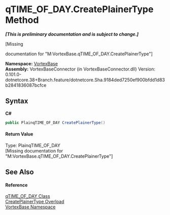 # qTIME_OF_DAY.CreatePlainerType Method 
 _**\[This is preliminary documentation and is subject to change.\]**_

\[Missing <summary> documentation for "M:VortexBase.qTIME_OF_DAY.CreatePlainerType"\]

**Namespace:**&nbsp;<a href="N_VortexBase.md">VortexBase</a><br />**Assembly:**&nbsp;VortexBaseConnector (in VortexBaseConnector.dll) Version: 0.101.0-dotnetcore.38+Branch.feature/dotnetcore.Sha.9184ded7250ef900bfdd1d83b2841836087bcfce

## Syntax

**C#**<br />
``` C#
public PlainqTIME_OF_DAY CreatePlainerType()
```


#### Return Value
Type: PlainqTIME_OF_DAY<br />\[Missing <returns> documentation for "M:VortexBase.qTIME_OF_DAY.CreatePlainerType"\]

## See Also


#### Reference
<a href="T_VortexBase_qTIME_OF_DAY.md">qTIME_OF_DAY Class</a><br /><a href="Overload_VortexBase_qTIME_OF_DAY_CreatePlainerType.md">CreatePlainerType Overload</a><br /><a href="N_VortexBase.md">VortexBase Namespace</a><br />
